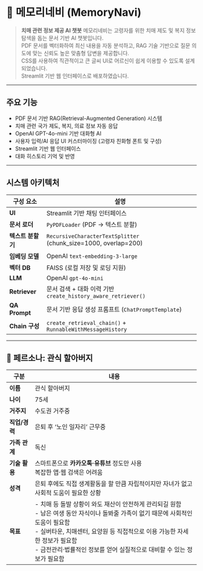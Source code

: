 # 🧭 메모리네비 (MemoryNavi)
> **치매 관련 정보 제공 AI 챗봇**
> 메모리네비는 고령자를 위한 치매 제도 및 복지 정보 탐색을 돕는 문서 기반 AI 챗봇입니다.      
> PDF 문서를 벡터화하여 최신 내용을 자동 분석하고, RAG 기술 기반으로 질문 의도에 맞는 신뢰도 높은 맞춤형 답변을 제공합니다.    
> CSS를 사용하여 직관적이고 큰 글씨 UI로 어르신이 쉽게 이용할 수 있도록 설계되었습니다.    
> Streamlit 기반 웹 인터페이스로 배포하였습니다.

---

## 주요 기능
- PDF 문서 기반 RAG(Retrieval-Augmented Generation) 시스템
- 치매 관련 국가 제도, 복지, 의료 정보 자동 응답
- OpenAI GPT-4o-mini 기반 대화형 AI
- 사용자 입력/AI 응답 UI 커스터마이징 (고령자 친화형 폰트 및 구성)
- Streamlit 기반 웹 인터페이스
- 대화 히스토리 기억 및 반영

---

## 시스템 아키텍처

| 구성 요소       | 설명 |
|----------------|------|
| **UI**         | Streamlit 기반 채팅 인터페이스 |
| **문서 로더**  | `PyPDFLoader` (PDF → 텍스트 분할) |
| **텍스트 분할기** | `RecursiveCharacterTextSplitter` (chunk_size=1000, overlap=200) |
| **임베딩 모델** | OpenAI `text-embedding-3-large` |
| **벡터 DB**    | FAISS (로컬 저장 및 로딩 지원) |
| **LLM**        | OpenAI `gpt-4o-mini` |
| **Retriever**  | 문서 검색 + 대화 이력 기반 `create_history_aware_retriever()` |
| **QA Prompt**  | 문서 기반 응답 생성 프롬프트 (`ChatPromptTemplate`) |
| **Chain 구성** | `create_retrieval_chain()` + `RunnableWithMessageHistory` |

---

## 👴 페르소나: 관식 할아버지

| 구분       | 내용 |
|------------|------|
| **이름**    | 관식 할아버지 |
| **나이**    | 75세 |
| **거주지**  | 수도권 거주중 |
| **직업/경력** | 은퇴 후 ‘노인 일자리’ 근무중 |
| **가족 관계** | 독신 |
| **기술 활용** | 스마트폰으로 **카카오톡·유튜브** 정도만 사용<br>복잡한 앱·웹 검색은 어려움 |
| **성격**    | 은퇴 후에도 직접 생계활동을 할 만큼 자립적이지만 자녀가 없고 사회적 도움이 필요한 상황 |
| **목표**    | - 치매 등 돌발 상황이 와도 재산이 안전하게 관리되길 원함<br>- 남은 여생 동안 자식이나 돌봐줄 가족이 없기 때문에 사회적인 도움이 필요함<br>- 실버타운, 치매센터, 요양원 등 직접적으로 이용 가능한 자세한 정보가 필요함<br>- 금전관리·법률적인 정보를 얻어 실질적으로 대비할 수 있는 정보가 필요함 |

